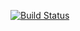[![Build Status](https://travis-ci.org/Rocket47/job4j.svg?branch=master)](https://travis-ci.org/Rocket47/job4j)
























